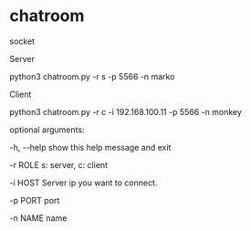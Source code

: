 # chatroom
socket

Server

python3 chatroom.py -r s -p 5566 -n marko

Client

python3 chatroom.py -r c -i 192.168.100.11 -p 5566 -n monkey

optional arguments:

  -h, --help  show this help message and exit
  
  -r ROLE     s: server, c: client
  
  -i HOST     Server ip you want to connect.
  
  -p PORT     port
  
  -n NAME     name
